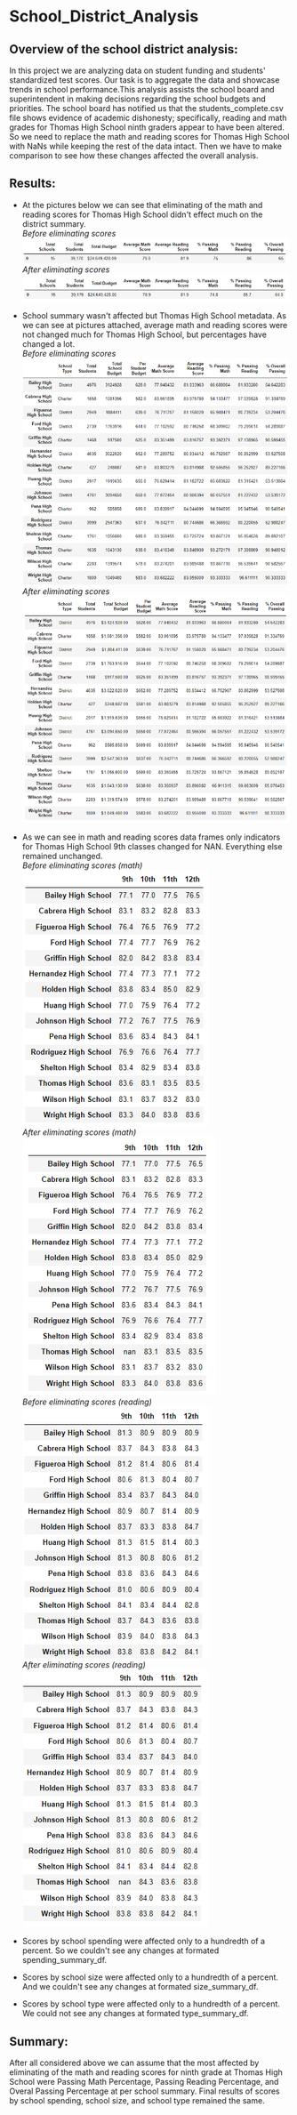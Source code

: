 # School_District_Analysis

## Overview of the school district analysis:  
In this project we are analyzing data on student funding and students' standardized test scores. Our task is to aggregate the data and showcase trends in school performance.This analysis assists the school board and superintendent in making decisions regarding the school budgets and priorities.
The school board has notified us that the students_complete.csv file shows evidence of academic dishonesty; specifically, reading and math grades for Thomas High School ninth graders appear to have been altered. So we need to replace the math and reading scores for Thomas High School with NaNs while keeping the rest of the data intact. Then we have to make comparison to see how these changes affected the overall analysis.

## Results:  
* At the pictures below we can see that eliminating of the math and reading scores for Thomas High School didn't effect much on the district summary.  
*Before eliminating scores*  
![pic](https://github.com/ElenaMasarsky/School_District_Analysis/blob/main/Resources/district_summary.png)  
*After eliminating scores*  
![pic](https://github.com/ElenaMasarsky/School_District_Analysis/blob/main/Resources/district_summary_without_THS_9th_scores.png)  

* School summary wasn't affected but Thomas High School metadata. As we can see at pictures attached, average math and reading scores were not changed much for Thomas High School, but percentages have changed a lot.  
*Before eliminating scores*  
![pic](https://github.com/ElenaMasarsky/School_District_Analysis/blob/main/Resources/per_school_summary.png)  
*After eliminating scores*  
![pic](https://github.com/ElenaMasarsky/School_District_Analysis/blob/main/Resources/per_school_summary_without_THS_9th_scores.png)  


* As we can see in math and reading scores data frames only indicators for Thomas High School 9th classes changed for NAN. Everything else remained unchanged.  
*Before eliminating scores (math)*  
![pic](https://github.com/ElenaMasarsky/School_District_Analysis/blob/main/Resources/math_scores_by_grade.png)  
*After eliminating scores (math)*  
![pic](https://github.com/ElenaMasarsky/School_District_Analysis/blob/main/Resources/math_scores_by_grade_without_THS_9th_scores.png)  
*Before eliminating scores (reading)*  
![pic](https://github.com/ElenaMasarsky/School_District_Analysis/blob/main/Resources/reading_scores_by_grade.png)  
*After eliminating scores (reading)*  
![pic](https://github.com/ElenaMasarsky/School_District_Analysis/blob/main/Resources/reading_scores_by_grade_without_THS_9th_scores.png)  

* Scores by school spending were affected only to a hundredth of a percent. So we couldn't see any changes at formated spending_summary_df. 

* Scores by school size were affected only to a hundredth of a percent. And we couldn't see any changes at formated size_summary_df.

* Scores by school type were affected only to a hundredth of a percent. We could not see any changes at formated type_summary_df. 

## Summary:  
After all considered above we can assume that the most affected by eliminating of the math and reading scores for ninth grade at Thomas High School were Passing Math Percentage, Passing Reading Percentage, and Overal Passing Percentage at per school summary. Final results of scores by school spending, school size, and school type remained the same.